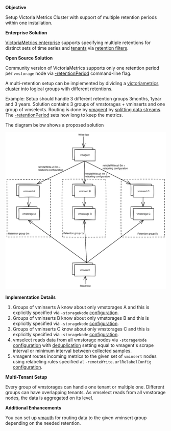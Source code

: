 **Objective**

Setup Victoria Metrics Cluster with support of multiple retention periods within one installation.

**Enterprise Solution**

[VictoriaMetrics enterprise](https://docs.victoriametrics.com/victoriametrics/enterprise/) supports specifying multiple retentions
for distinct sets of time series and [tenants](https://docs.victoriametrics.com/victoriametrics/cluster-version/#multitenancy)
via [retention filters](https://docs.victoriametrics.com/victoriametrics/cluster-version/#retention-filters).

**Open Source Solution**

Community version of VictoriaMetrics supports only one retention period per `vmstorage` node via [-retentionPeriod](https://docs.victoriametrics.com/victoriametrics/single-node-version/#retention) command-line flag.

A multi-retention setup can be implemented by dividing a [victoriametrics cluster](https://docs.victoriametrics.com/victoriametrics/cluster-version/) into logical groups with different retentions.

Example:
Setup should handle 3 different retention groups 3months, 1year and 3 years.
Solution contains 3 groups of vmstorages + vminserts and one group of vmselects. Routing is done by [vmagent](https://docs.victoriametrics.com/victoriametrics/vmagent/)
by [splitting data streams](https://docs.victoriametrics.com/victoriametrics/vmagent/#splitting-data-streams-among-multiple-systems). 
The [-retentionPeriod](https://docs.victoriametrics.com/victoriametrics/single-node-version/#retention) sets how long to keep the metrics.

The diagram below shows a proposed solution

![Setup](setup.webp)

**Implementation Details**

1. Groups of vminserts A know about only vmstorages A and this is explicitly specified via `-storageNode` [configuration](https://docs.victoriametrics.com/victoriametrics/cluster-version/#cluster-setup). 
1. Groups of vminserts B know about only vmstorages B and this is explicitly specified via `-storageNode` [configuration](https://docs.victoriametrics.com/victoriametrics/cluster-version/#cluster-setup). 
1. Groups of vminserts C know about only vmstorages C and this is explicitly specified via `-storageNode` [configuration](https://docs.victoriametrics.com/victoriametrics/cluster-version/#cluster-setup). 
1. vmselect reads data from all vmstorage nodes via `-storageNode` [configuration](https://docs.victoriametrics.com/victoriametrics/cluster-version/#cluster-setup) 
   with [deduplication](https://docs.victoriametrics.com/victoriametrics/cluster-version/#deduplication) setting equal to vmagent's scrape interval or minimum interval between collected samples. 
1. vmagent routes incoming metrics to the given set of `vminsert` nodes using relabeling rules specified at `-remoteWrite.urlRelabelConfig` [configuration](https://docs.victoriametrics.com/victoriametrics/vmagent/#relabeling).

**Multi-Tenant Setup**

Every group of vmstorages can handle one tenant or multiple one. Different groups can have overlapping tenants. As vmselect reads from all vmstorage nodes, the data is aggregated on its level.

**Additional Enhancements**

You can set up [vmauth](https://docs.victoriametrics.com/victoriametrics/vmauth/) for routing data to the given vminsert group depending on the needed retention.
